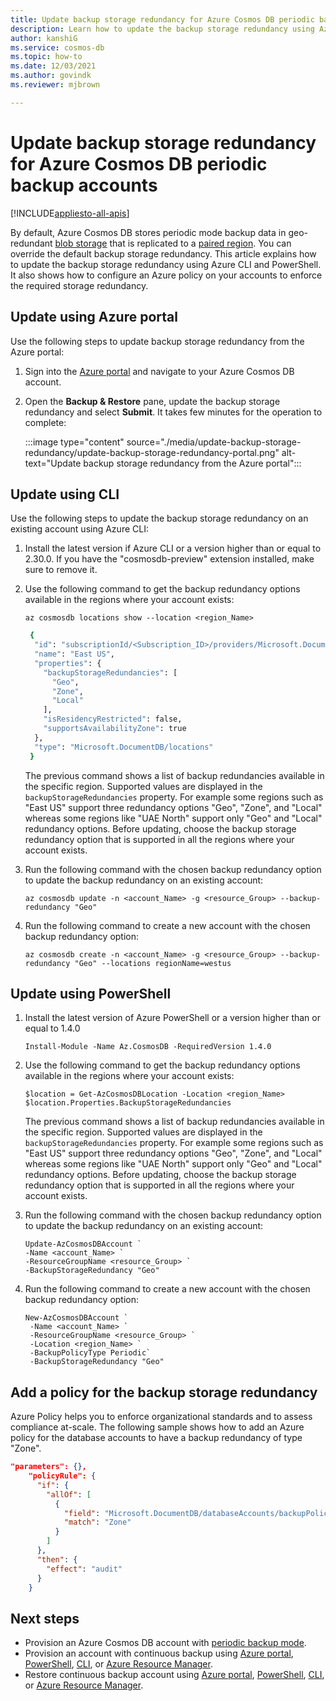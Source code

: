 ```yaml
---
title: Update backup storage redundancy for Azure Cosmos DB periodic backup accounts
description: Learn how to update the backup storage redundancy using Azure CLI, and PowerShell. You can also configure an Azure policy on your accounts to enforce the required storage redundancy.
author: kanshiG
ms.service: cosmos-db
ms.topic: how-to
ms.date: 12/03/2021
ms.author: govindk
ms.reviewer: mjbrown

---
```


# Update backup storage redundancy for Azure Cosmos DB periodic backup accounts
[!INCLUDE[appliesto-all-apis](includes/appliesto-all-apis.md)]

By default, Azure Cosmos DB stores periodic mode backup data in geo-redundant [blob storage](../storage/common/storage-redundancy.md) that is replicated to a [paired region](../availability-zones/cross-region-replication-azure.md). You can override the default backup storage redundancy. This article explains how to update the backup storage redundancy using Azure CLI and PowerShell. It also shows how to configure an Azure policy on your accounts to enforce the required storage redundancy.

## Update using Azure portal

Use the following steps to update backup storage redundancy from the Azure portal:

1. Sign into the [Azure portal](https://portal.azure.com/) and navigate to your Azure Cosmos DB account.

1. Open the **Backup & Restore** pane, update the backup storage redundancy and select **Submit**. It takes few minutes for the operation to complete:

   :::image type="content" source="./media/update-backup-storage-redundancy/update-backup-storage-redundancy-portal.png" alt-text="Update backup storage redundancy from the Azure portal":::

## Update using CLI

Use the following steps to update the backup storage redundancy on an existing account using Azure CLI:

1. Install the latest version if Azure CLI or a version higher than or equal to 2.30.0. If you have the "cosmosdb-preview" extension installed, make sure to remove it.

1. Use the following command to get the backup redundancy options available in the regions where your account exists:

   ```azurecli-interactive
   az cosmosdb locations show --location <region_Name>
   ```

   ```bash
    {
     "id": "subscriptionId/<Subscription_ID>/providers/Microsoft.DocumentDB/locations/eastus/",
     "name": "East US",
     "properties": {
       "backupStorageRedundancies": [
         "Geo",
         "Zone",
         "Local"
       ],
       "isResidencyRestricted": false,
       "supportsAvailabilityZone": true
     },
     "type": "Microsoft.DocumentDB/locations"
    }
   ```

   The previous command shows a list of backup redundancies available in the specific region. Supported values are displayed in the `backupStorageRedundancies` property. For example some regions such as "East US" support three redundancy options "Geo", "Zone", and "Local" whereas some regions like "UAE North" support only "Geo" and "Local" redundancy options. Before updating, choose the backup storage redundancy option that is supported in all the regions where your account exists.

1. Run the following command with the chosen backup redundancy option to update the backup redundancy on an existing account:

   ```azurecli-interactive
   az cosmosdb update -n <account_Name> -g <resource_Group> --backup-redundancy "Geo"
   ```

1. Run the following command to create a new account with the chosen backup redundancy option:

   ```azurecli-interactive
   az cosmosdb create -n <account_Name> -g <resource_Group> --backup-redundancy "Geo" --locations regionName=westus
   ```

## Update using PowerShell

1. Install the latest version of Azure PowerShell or a version higher than or equal to 1.4.0

   ```powershell-interactive
   Install-Module -Name Az.CosmosDB -RequiredVersion 1.4.0
   ```

1. Use the following command to get the backup redundancy options available in the regions where your account exists:

   ```powershell-interactive
   $location = Get-AzCosmosDBLocation -Location <region_Name>
   $location.Properties.BackupStorageRedundancies
   ```

   The previous command shows a list of backup redundancies available in the specific region. Supported values are displayed in the `backupStorageRedundancies` property. For example some regions such as "East US" support three redundancy options "Geo", "Zone", and "Local" whereas some regions like "UAE North" support only "Geo" and "Local" redundancy options. Before updating, choose the backup storage redundancy option that is supported in all the regions where your account exists.

1. Run the following command with the chosen backup redundancy option to update the backup redundancy on an existing account:

   ```powershell-interactive
   Update-AzCosmosDBAccount `
   -Name <account_Name> `
   -ResourceGroupName <resource_Group> `
   -BackupStorageRedundancy "Geo"
   ```

1. Run the following command to create a new account with the chosen backup redundancy option:

   ```powershell-interactive
   New-AzCosmosDBAccount `
    -Name <account_Name> `
    -ResourceGroupName <resource_Group> `
    -Location <region_Name> `
    -BackupPolicyType Periodic`
    -BackupStorageRedundancy "Geo"

   ```

## Add a policy for the backup storage redundancy

Azure Policy helps you to enforce organizational standards and to assess compliance at-scale. The following sample shows how to add an Azure policy for the database accounts to have a backup redundancy of type "Zone".

```json
"parameters": {},
    "policyRule": {
      "if": {
        "allOf": [
          {
            "field": "Microsoft.DocumentDB/databaseAccounts/backupPolicy.periodicModeProperties.backupStorageRedundancy",
            "match": "Zone"
          }
        ]
      },
      "then": {
        "effect": "audit"
      }
    }
```

## Next steps

* Provision an Azure Cosmos DB account with [periodic backup mode](configure-periodic-backup-restore.md).
* Provision an account with continuous backup using [Azure portal](provision-account-continuous-backup.md#provision-portal), [PowerShell](provision-account-continuous-backup.md#provision-powershell), [CLI](provision-account-continuous-backup.md#provision-cli), or [Azure Resource Manager](provision-account-continuous-backup.md#provision-arm-template).
* Restore continuous backup account using [Azure portal](restore-account-continuous-backup.md#restore-account-portal), [PowerShell](restore-account-continuous-backup.md#restore-account-powershell), [CLI](restore-account-continuous-backup.md#restore-account-cli), or [Azure Resource Manager](restore-account-continuous-backup.md#restore-arm-template).
